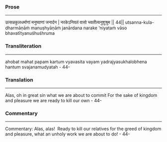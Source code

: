 ### Prose 
 --- 
उत्सन्नकुलधर्माणां मनुष्याणां जनार्दन |
नरकेऽनियतं वासो भवतीत्यनुशुश्रुम || 44||
utsanna-kula-dharmāṇāṁ manuṣhyāṇāṁ janārdana
narake ‘niyataṁ vāso bhavatītyanuśhuśhruma

### Transliteration 
 --- 
ahobat mahat papam kartum vyavasita vayam yadrajyasukhalobhena hantum svajanamudyatah - 44-

### Translation 
 --- 
Alas, oh in great sin what we are about to commit  For the sake of kingdom and pleasure we are ready to kill our own - 44-

### Commentary 
 --- 
Commentary: Alas, alas!  Ready to kill our relatives for the greed of kingdom and pleasure, what an unholy work we are about to do! - 44-